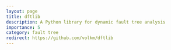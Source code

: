 ```yaml
---
layout: page
title: dftlib
description: A Python library for dynamic fault tree analysis
importance: 5
category: fault tree
redirect: https://github.com/volkm/dftlib
---
```

